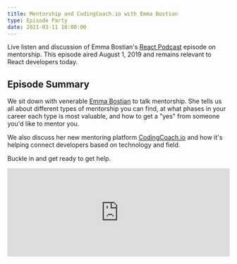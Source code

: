 ```yaml
---
title: Mentorship and CodingCoach.io with Emma Bostian
type: Episode Party
date: 2021-03-11 18:00:00
---
```


Live listen and discussion of Emma Bostian's [React Podcast](https://reactpodcast.com) episode on mentorship. This episode aired August 1, 2019 and remains relevant to React developers today.

## Episode Summary

We sit down with venerable [Emma Bostian](https://compiled.blog/) to talk mentorship. She tells us all about different types of mentorship you can find, at what phases in your career each type is most valuable, and how to get a "yes" from someone you'd like to mentor you.

We also discuss her new mentoring platform [CodingCoach.io](https://codingcoach.io) and how it's helping connect developers based on technology and field.

Buckle in and get ready to get help.

<iframe height="200px" width="100%" frameborder="no" scrolling="no" seamless src="https://player.simplecast.com/ae625f6e-f9f7-4c4e-9172-63b6f8c26e76?dark=false"></iframe>
